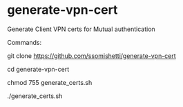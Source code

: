 # generate-vpn-cert
Generate Client VPN certs for Mutual authentication

Commands:

git clone https://github.com/ssomishetti/generate-vpn-cert

cd generate-vpn-cert

chmod 755 generate_certs.sh

./generate_certs.sh

